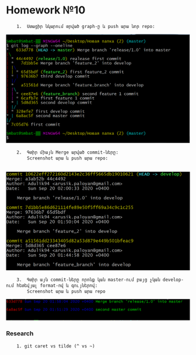 # Homework №10

```
	1.	Ստացիր նկարում տրված graph-ը և push արա նոր repo:
```
![title](graph.png)
```		
	2.	Գտիր միայն Merge արված commit-ները:
		Screenshot արա և push արա repo:
	
```
![title](merges_only.png)
```
	3.	Գտիր այն commit-ները որոնք կան master-ում բայց չկան develop-ում հետեվյալ format-ով և գույներով:
		Screenshot արա և push արա repo
```	
![title](filter_log.png)

### Research
```
	1. git caret vs tilde (^ vs ~)
```
